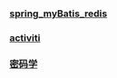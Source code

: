 ### [spring_myBatis_redis](https://github.com/xiaozhi521/spring_myBatis_redis/blob/master/document/spring_mybatis_redis.md)

### [activiti](https://github.com/xiaozhi521/spring_myBatis_redis/blob/master/document/activiti/spring%E9%9B%86%E6%88%90activiti.md)

### [密码学]()
